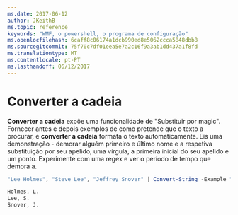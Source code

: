 ```yaml
---
ms.date: 2017-06-12
author: JKeithB
ms.topic: reference
keywords: "WMF, o powershell, o programa de configuração"
ms.openlocfilehash: 6caff8c06174a1dcb990ed8e5062ccca5848dbb8
ms.sourcegitcommit: 75f70c7df01eea5e7a2c16f9a3ab1dd437a1f8fd
ms.translationtype: MT
ms.contentlocale: pt-PT
ms.lasthandoff: 06/12/2017
---
```

# <a name="convert-string"></a>Converter a cadeia
**Converter a cadeia** expõe uma funcionalidade de "Substituir por magic". Fornecer antes e depois exemplos de como pretende que o texto a procurar, e **converter a cadeia** formata o texto automaticamente. Eis uma demonstração - demorar alguém primeiro e último nome e a respetiva substituição por seu apelido, uma vírgula, a primeira inicial do seu apelido e um ponto. Experimente com uma regex e ver o período de tempo que demora a.

```powershell
"Lee Holmes", "Steve Lee", "Jeffrey Snover" | Convert-String -Example "Bill Gates=Gates, B.","John Smith=Smith, J."

Holmes, L.
Lee, S.
Snover, J.
```

